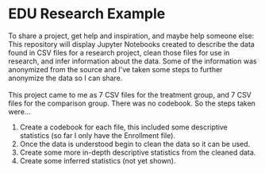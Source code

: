 # EDU Research Example
To share a project, get help and inspiration, and maybe help someone else:
<br>This repository will display Jupyter Notebooks created to describe the data found in CSV files for a research project,
clean those files for use in research, and infer information about the data.
Some of the information was anonymized from the source and I've taken some steps to further anonymize the data so I can share.
<br><br>
This project came to me as 7 CSV files for the treatment group, and 7 CSV files for the comparison group. There was no codebook. So the steps taken were...<br>
1. Create a codebook for each file, this included some descriptive statistics (so far I only have the Enrollment file).
2. Once the data is understood begin to clean the data so it can be used.
3. Create some more in-depth descriptive statistics from the cleaned data.
4. Create some inferred statistics (not yet shown).
<br>

